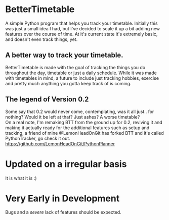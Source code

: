 # BetterTimetable
A simple Python program that helps you track your timetable. Initially this was just a small idea I had, but I've decided to scale it up a bit adding new features over the course of time. At it's current state it's extremely basic, and doesn't even track things, yet.
## A better way to track your timetable.
BetterTimetable is made with the goal of tracking the things you do throughout the day, timetable or just a daily schedule. While it was made with timetables in mind, a future to include just tracking hobbies, exercise and pretty much anything you gotta keep track of is coming.
## The legend of Version 0.2
Some say that 0.2 would never come, contemplating, was it all just.. for nothing? Would it be left at that? Just ashes? A worse timetable? \
On a real note, I'm remaking BTT from the ground up for 0.2, reviving it and making it actually ready for the additional features such as setup and tracking, a friend of mine @LemonHeadOnGit has forked BTT and it's called PythonTracker, go check it out. https://github.com/LemonHeadOnGit/PythonPlanner
# Updated on a irregular basis
It is what it is :)
# Very Early in Development
Bugs and a *severe* lack of features should be expected.
